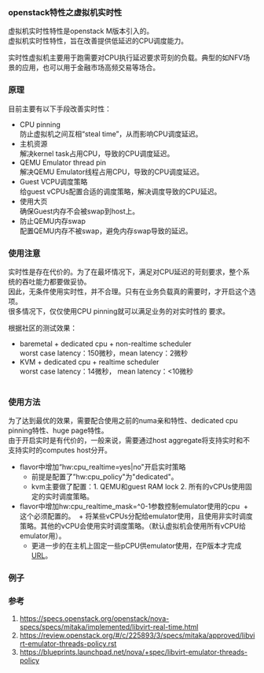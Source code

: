 ### openstack特性之虚拟机实时性
虚拟机实时性特性是openstack M版本引入的。<br>
虚拟机实时性特性，旨在改善提供低延迟的CPU调度能力。<br>

实时性虚拟机主要用于跑需要对CPU执行延迟要求苛刻的负载。典型的如NFV场景的应用，也可以用于金融市场高频交易等场合。<br>

### 原理
目前主要有以下手段改善实时性：
+ CPU pinning<br>
  防止虚拟机之间互相“steal time”，从而影响CPU调度延迟。<br>
+ 主机资源<br>
  解决kernel task占用CPU，导致的CPU调度延迟。<br>
+ QEMU Emulator thread pin<br>
  解决QEMU Emulator线程占用CPU，导致的CPU调度延迟。<br>
+ Guest VCPU调度策略<br>
  给guest vCPUs配置合适的调度策略，解决调度导致的CPU延迟。<br>
+ 使用大页<br>
  确保Guest内存不会被swap到host上。<br>
+ 防止QEMU内存swap<br>
  配置QEMU内存不被swap，避免内存swap导致的延迟。<br>
  
### 使用注意
实时性是存在代价的。为了在最坏情况下，满足对CPU延迟的苛刻要求，整个系统的吞吐能力都要做妥协。<br>
因此，无条件使用实时性，并不合理。只有在业务负载真的需要时，才开启这个选项。<br>
很多情况下，仅仅使用CPU pinning就可以满足业务的对实时性的 要求。<br>

根据社区的测试效果：
  + baremetal + dedicated cpu + non-realtime scheduler<br>
    worst case latency：150微秒，mean latency：2微秒<br>
  + KVM + dedicated cpu + realtime scheduler<br>
    worst case latency：14微秒， mean latency：<10微秒 <br>
    
### 使用方法
为了达到最优的效果，需要配合使用之前的numa亲和特性、dedicated cpu pinning特性、huge page特性。<br>
由于开启实时是有代价的，一般来说，需要通过host aggregate将支持实时和不支持实时的computes host分开。<br>

+ flavor中增加“hw:cpu_realtime=yes|no"开启实时策略
  + 前提是配置了”hw:cpu_policy"为"dedicated"。
  + kvm主要做了配置：1. QEMU和guest RAM lock 2. 所有的vCPUs使用固定的实时调度策略。
+ flavor中增加hw:cpu_realtime_mask=^0-1参数控制emulator使用的cpu
  + 这个必须配置的。
  + 将某些vCPUs分配给emulator使用，且使用非实时调度策略。其他的vCPU会使用实时调度策略。（默认虚拟机会使用所有vCPU给emulator用）。
  + 更进一步的在主机上固定一些pCPU供emulator使用，在P版本才完成[URL](https://blueprints.launchpad.net/nova/+spec/libvirt-emulator-threads-policy)。

### 例子


### 参考
1. https://specs.openstack.org/openstack/nova-specs/specs/mitaka/implemented/libvirt-real-time.html
2. https://review.openstack.org/#/c/225893/3/specs/mitaka/approved/libvirt-emulator-threads-policy.rst
3. https://blueprints.launchpad.net/nova/+spec/libvirt-emulator-threads-policy
